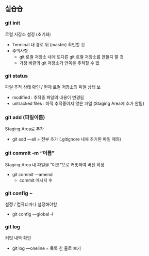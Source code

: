 ## 실습습

### git init

로컬 저장소 설정 (초기화)

- Terminal 내 경로 뒤 (master) 확인할 것
- 주의사항
    - git 로컬 저장소 내에 또다른 git 로컬 저장소를 만들지 말 것
    - 가장 바깥의 git 저장소가 안쪽을 추적할 수 없

### git status

파일 추적 상태 확인 / 현재 로컬 저장소의 파일 상태 보

- modified : 추적중 파일의 내용이 변경됨
- untracked files : 아직 추적중이지 않은 파일 (Staging Area에 추가 안됨)

### git add (파일이름)

Staging Area로 추가

- git add —all = 전부 추가 (.gitignore 내에 추가된 파일 제외)

### git commit -m “이름”

Staging Area 내 파일을 “이름”으로 커밋하여 버전 확정

- git commit —amend
    - commit  메시지 수

### git config ~

설정 / 컴퓨터마다 설정해야함

- git config —global -l

### git log

커밋 내역 확인

- git log —oneline =  목록 한 줄로 보기